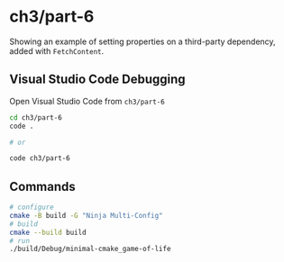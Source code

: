 # ch3/part-6

Showing an example of setting properties on a third-party dependency, added with `FetchContent`.

## Visual Studio Code Debugging

Open Visual Studio Code from `ch3/part-6`

```bash
cd ch3/part-6
code .

# or

code ch3/part-6
```

## Commands

```bash
# configure
cmake -B build -G "Ninja Multi-Config"
# build
cmake --build build
# run
./build/Debug/minimal-cmake_game-of-life
```
